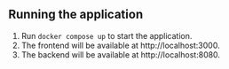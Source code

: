 

## Running the application

1. Run `docker compose up` to start the application.
2. The frontend will be available at http://localhost:3000.
3. The backend will be available at http://localhost:8080.
